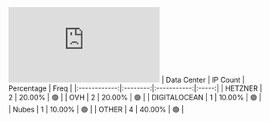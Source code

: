 ![Diagramm](https://github.com/obajay/StateSync-snapshots/blob/main/Projects/Likecoin/1/README.md)
| Data Center | IP Count | Percentage | Freq |
|:------------:|:--------:|:-----------:|:-----:|
| HETZNER | 2 | 20.00% | 🟢 |
| OVH | 2 | 20.00% | 🟢 |
| DIGITALOCEAN | 1 | 10.00% | 🟢 |
| Nubes | 1 | 10.00% | 🟢 |
| OTHER | 4 | 40.00% | 🟢 |